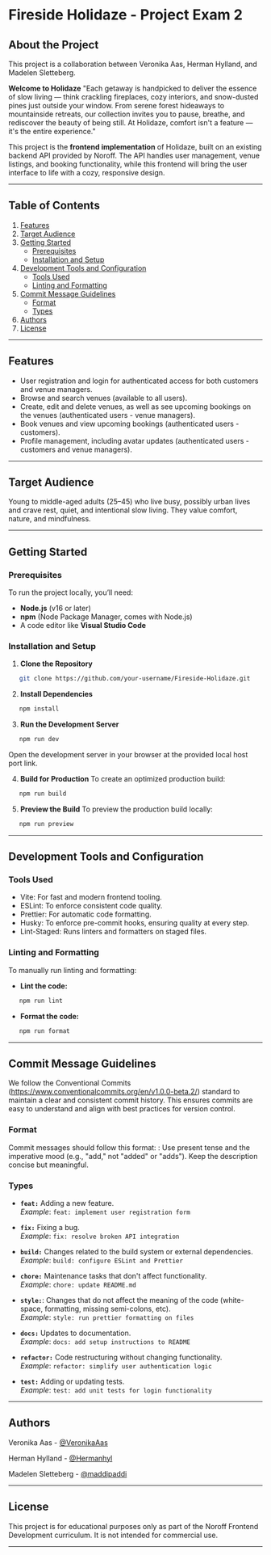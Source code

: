 # Fireside Holidaze - Project Exam 2

## About the Project

This project is a collaboration between Veronika Aas, Herman Hylland, and Madelen Sletteberg.

**Welcome to Holidaze**
"Each getaway is handpicked to deliver the essence of slow living — think crackling fireplaces, cozy interiors, and snow-dusted pines just outside your window. From serene forest hideaways to mountainside retreats, our collection invites you to pause, breathe, and rediscover the beauty of being still. At Holidaze, comfort isn't a feature — it's the entire experience."

This project is the **frontend implementation** of Holidaze, built on an existing backend API provided by Noroff. The API handles user management, venue listings, and booking functionality, while this frontend will bring the user interface to life with a cozy, responsive design.

---

## Table of Contents

1. [Features](#features)
2. [Target Audience](#target-audience)
3. [Getting Started](#getting-started)
   - [Prerequisites](#prerequisites)
   - [Installation and Setup](#installation-and-setup)
4. [Development Tools and Configuration](#development-tools-and-configuration)
   - [Tools Used](#tools-used)
   - [Linting and Formatting](#linting-and-formatting)
5. [Commit Message Guidelines](#commit-message-guidelines)
   - [Format](#format)
   - [Types](#types)
7. [Authors](#authors)
6. [License](#license)


---

## Features

- User registration and login for authenticated access for both customers and venue managers.
- Browse and search venues (available to all users).
- Create, edit and delete venues, as well as see upcoming bookings on the venues (authenticated users - venue managers).
- Book venues and view upcoming bookings (authenticated users - customers).
- Profile management, including avatar updates (authenticated users - customers and venue managers).

---

## Target Audience

Young to middle-aged adults (25–45) who live busy, possibly urban lives and crave rest, quiet, and intentional slow living. They value comfort, nature, and mindfulness.

---

## Getting Started

### Prerequisites

To run the project locally, you’ll need:

- **Node.js** (v16 or later)
- **npm** (Node Package Manager, comes with Node.js)
- A code editor like **Visual Studio Code**

### Installation and Setup

1. **Clone the Repository**

```bash
   git clone https://github.com/your-username/Fireside-Holidaze.git
```

2. **Install Dependencies**

```bash
   npm install
```

3. **Run the Development Server**

```bash
   npm run dev
```

Open the development server in your browser at the provided local host port link.

4. **Build for Production**
   To create an optimized production build:

```bash
   npm run build
```

5. **Preview the Build**
   To preview the production build locally:

```bash
   npm run preview
```

---

## Development Tools and Configuration

### Tools Used

- Vite: For fast and modern frontend tooling.
- ESLint: To enforce consistent code quality.
- Prettier: For automatic code formatting.
- Husky: To enforce pre-commit hooks, ensuring quality at every step.
- Lint-Staged: Runs linters and formatters on staged files.

### Linting and Formatting

To manually run linting and formatting:

- **Lint the code:**

```bash
   npm run lint
```

- **Format the code:**

```bash
   npm run format
```

---

## Commit Message Guidelines

We follow the Conventional Commits (https://www.conventionalcommits.org/en/v1.0.0-beta.2/) standard to maintain a clear and consistent commit history. This ensures commits are easy to understand and align with best practices for version control.

### Format

Commit messages should follow this format:
<type>: <short description>
Use present tense and the imperative mood (e.g., "add," not "added" or "adds").
Keep the description concise but meaningful.

### Types

- **`feat:`** Adding a new feature.  
  _Example_: `feat: implement user registration form`

- **`fix:`** Fixing a bug.  
  _Example_: `fix: resolve broken API integration`

- **`build:`** Changes related to the build system or external dependencies.  
  _Example_: `build: configure ESLint and Prettier`

- **`chore:`** Maintenance tasks that don't affect functionality.  
  _Example_: `chore: update README.md`

- **`style:`**: Changes that do not affect the meaning of the code (white-space, formatting, missing semi-colons, etc).  
  _Example_: `style: run prettier formatting on files`

- **`docs:`** Updates to documentation.  
  _Example_: `docs: add setup instructions to README`

- **`refactor:`** Code restructuring without changing functionality.  
  _Example_: `refactor: simplify user authentication logic`

- **`test:`** Adding or updating tests.  
  _Example_: `test: add unit tests for login functionality`

---

## Authors

Veronika Aas - [@VeronikaAas](https://github.com/VeronikaAas)

Herman Hylland - [@Hermanhyl](https://github.com/Hermanhyl)

Madelen Sletteberg - [@maddipaddi](https://github.com/maddipaddi)

---

## License

This project is for educational purposes only as part of the Noroff Frontend Development curriculum. It is not intended for commercial use.

---
